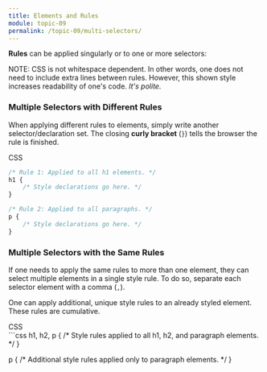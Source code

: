 ```yaml
---
title: Elements and Rules
module: topic-09
permalink: /topic-09/multi-selectors/
---
```


<div class="divider-heading"></div>

**Rules** can be applied singularly or to one or more selectors:

<span class="label label-info">NOTE:</span> CSS is not whitespace dependent. In other words, one does not need to include extra lines between rules. However, this shown style increases readability of one's code. _It's polite._


### Multiple Selectors with Different Rules

When applying different rules to elements, simply write another selector/declaration set. The closing **curly bracket** (`}`) tells the browser the rule is finished.

<div class="code-heading">
  <span class="css">CSS</span>
</div>

```css
/* Rule 1: Applied to all h1 elements. */
h1 {
    /* Style declarations go here. */
}

/* Rule 2: Applied to all paragraphs. */
p {
    /* Style declarations go here. */
}
```


### Multiple Selectors with the Same Rules

If one needs to apply the same rules to more than one element, they can select multiple elements in a single style rule. To do so, separate each selector element with a comma (`,`).

One can apply additional, unique style rules to an already styled element. These rules are cumulative.

<div class="code-heading">
  <span class="css">CSS</span>
</div>
```css
h1, h2, p {
    /* Style rules applied to all h1, h2, and paragraph elements. */
}

p {
    /* Additional style rules applied only to paragraph elements. */
}
```
